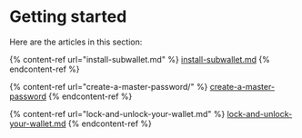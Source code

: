 # Getting started

Here are the articles in this section:

{% content-ref url="install-subwallet.md" %}
[install-subwallet.md](install-subwallet.md)
{% endcontent-ref %}

{% content-ref url="create-a-master-password/" %}
[create-a-master-password](create-a-master-password/)
{% endcontent-ref %}

{% content-ref url="lock-and-unlock-your-wallet.md" %}
[lock-and-unlock-your-wallet.md](lock-and-unlock-your-wallet.md)
{% endcontent-ref %}
